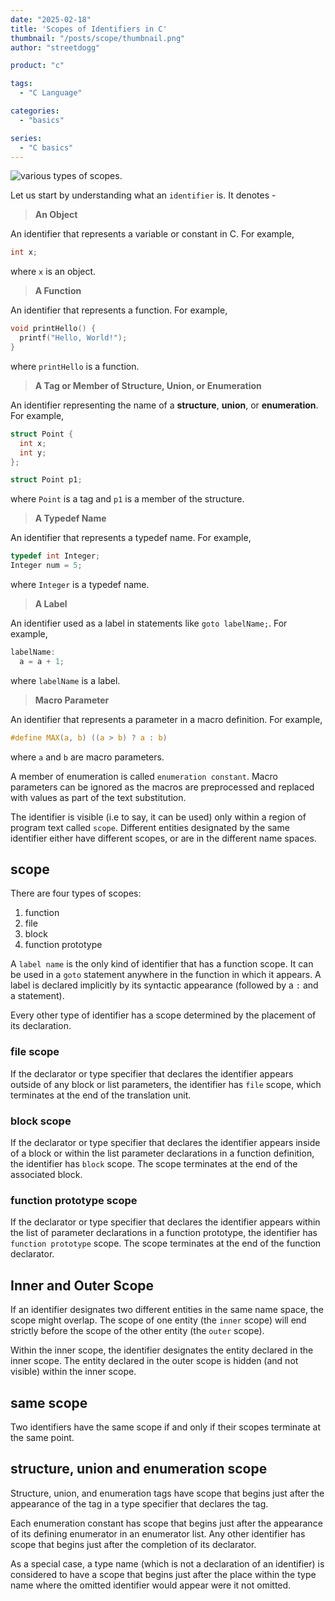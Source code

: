 ```yaml
---
date: "2025-02-18"
title: 'Scopes of Identifiers in C'
thumbnail: "/posts/scope/thumbnail.png"
author: "streetdogg"

product: "c"

tags:
  - "C Language"

categories:
  - "basics"

series:
  - "C basics"
---
```


![](/posts/scope/thumbnail.png "various types of scopes.")

Let us start by understanding what an `identifier` is. It denotes -
> **An Object**

An identifier that represents a variable or constant in C. For example,

```c
int x;
```
where `x` is an object.

<!-- more -->

> **A Function**

An identifier that represents a function. For example,

```c
void printHello() {
  printf("Hello, World!");
}
```
where `printHello` is a function.

> **A Tag or Member of Structure, Union, or Enumeration**

An identifier representing the name of a **structure**, **union**, or **enumeration**. For example,

```c
struct Point {
  int x;
  int y;
};

struct Point p1;
```
where `Point` is a tag and `p1` is a member of the structure.

> **A Typedef Name**

An identifier that represents a typedef name. For example,

```c
typedef int Integer;
Integer num = 5;
```

where `Integer` is a typedef name.

> **A Label**

An identifier used as a label in statements like `goto labelName;`. For example,
```c
labelName:
  a = a + 1;
```
where `labelName` is a label.

> **Macro Parameter**

An identifier that represents a parameter in a macro definition. For example,
```c
#define MAX(a, b) ((a > b) ? a : b)
```
where `a` and `b` are macro parameters.

A member of enumeration is called `enumeration constant`. Macro parameters can be ignored as the macros are preprocessed and replaced with values as part of the text substitution.

The identifier is visible (i.e to say, it can be used) only within a region of program text called `scope`. Different entities designated by the same identifier either have different scopes, or are in the different name spaces.

## scope

There are four types of scopes:
1. function
1. file
1. block
1. function prototype

A `label name` is the only kind of identifier that has a function scope. It can be used in a `goto` statement anywhere in the function in which it appears. A label is declared implicitly by its syntactic appearance (followed by a `:` and a statement).

Every other type of identifier has a scope determined by the placement of its declaration.

### file scope

If the declarator or type specifier that declares the identifier appears outside of any block or list parameters, the identifier has `file` scope, which terminates at the end of the translation unit.

### block scope

If the declarator or type specifier that declares the identifier appears inside of a block or within the list parameter declarations in a function definition, the identifier has `block` scope. The scope terminates at the end of the associated block.

### function prototype scope

If the declarator or type specifier that declares the identifier appears within the list of parameter declarations in a function prototype, the identifier has `function prototype` scope. The scope terminates at the end of the function declarator.

## Inner and Outer Scope

If an identifier designates two different entities in the same name space, the scope might overlap. The scope of one entity (the `inner` scope) will end strictly before the scope of the other entity (the `outer` scope).

Within the inner scope, the identifier designates the entity declared in the inner scope. The entity declared in the outer scope is hidden (and not visible) within the inner scope.

## same scope

Two identifiers have the same scope if and only if their scopes terminate at the same point.

## structure, union and enumeration scope

Structure, union, and enumeration tags have scope that begins just after the appearance of the tag in a type specifier that declares the tag.

Each enumeration constant has scope that begins just after the appearance of its defining enumerator in an enumerator list. Any other identifier has scope that begins just after the completion of its declarator.

As a special case, a type name (which is not a declaration of an identifier) is considered to have a scope that begins just after the place within the type name where the omitted identifier would appear were it not omitted.
